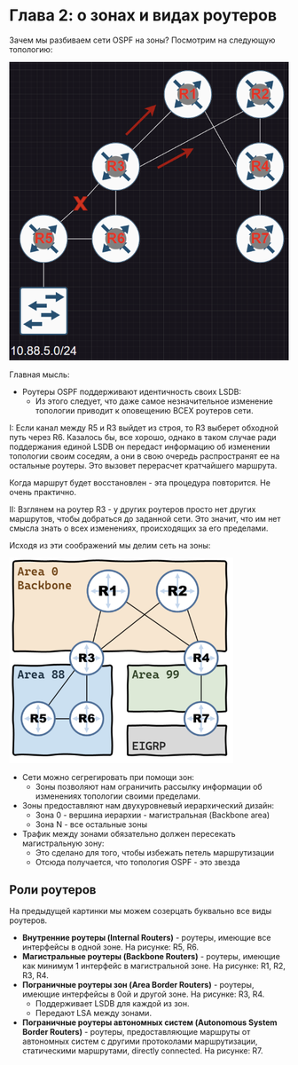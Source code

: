 # Глава 2: о зонах и видах роутеров

Зачем мы разбиваем сети OSPF на зоны? Посмотрим на следующую топологию:

![Areas explanation](pics/areas_explanation.PNG)

Главная мысль:

- Роутеры OSPF поддерживают идентичность своих LSDB:
    - Из этого следует, что даже самое незначительное изменение топологии приводит к оповещению ВСЕХ роутеров сети.

I: Если канал между R5 и R3 выйдет из строя, то R3 выберет обходной путь через R6. Казалось бы, все хорошо, однако в таком случае ради поддержания единой LSDB он передаст информацию об изменении топологии своим соседям, а они в свою очередь распространят ее на остальные роутеры. Это вызовет перерасчет кратчайшего маршрута. 

Когда маршрут будет восстановлен - эта процедура повторится. Не очень практично.

II: Взглянем на роутер R3 - у других роутеров просто нет других маршрутов, чтобы добраться до заданной сети. Это значит, что им нет смысла знать о всех изменениях, происходящих за его пределами.

Исходя из эти соображений мы делим сеть на зоны:

![Areas base](pics/areas.PNG)

- Сети можно сегрегировать при помощи зон:
    - Зоны позволяют нам ограничить рассылку информации об изменениях топологии своими пределами.
- Зоны предоставляют нам двухуровневый иерархический дизайн:
    - Зона 0 - вершина иерархии - магистральная (Backbone area)
    - Зона N - все остальные зоны
- Трафик между зонами обязательно должен пересекать магистральную зону:
    - Это сделано для того, чтобы избежать петель маршрутизации
    - Отсюда получается, что топология OSPF - это звезда

##  Роли роутеров

На предыдущей картинки мы можем созерцать буквально все виды роутеров.

- **Внутренние роутеры (Internal Routers)** - роутеры, имеющие все интерфейсы в одной зоне. На рисунке: R5, R6.
- **Магистральные роутеры (Backbone Routers)** - роутеры, имеющие как минимум 1 интерфейс в магистральной зоне. На рисунке: R1, R2, R3, R4.
- **Пограничные роутеры зон (Area Border Routers)** - роутеры, имеющие интерфейсы в 0ой и другой зоне. На рисунке: R3, R4.
    - Поддерживает LSDB для каждой из зон.
    - Передают LSA между зонами.
- **Пограничные роутеры автономных систем (Autonomous System Border Routers)** - роутеры, предоставляющие маршруты от автономных систем с другими протоколами маршрутизации, статическими маршрутами, directly connected. На рисунке: R7.
